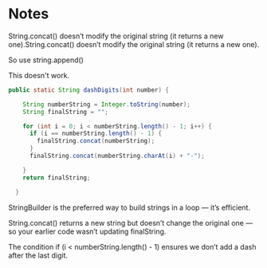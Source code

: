 # Notes

String.concat() doesn’t modify the original string (it returns a new one).String.concat() doesn’t modify the original string (it returns a new one).

So use string.append()

This doesn't work.

```java
public static String dashDigits(int number) {

    String numberString = Integer.toString(number);
    String finalString = "";

    for (int i = 0; i < numberString.length() - 1; i++) {
      if (i == numberString.length() - 1) {
        finalString.concat(numberString);
      }
      finalString.concat(numberString.charAt(i) + "-");

    }
    return finalString;

  }
```

StringBuilder is the preferred way to build strings in a loop — it’s efficient.

String.concat() returns a new string but doesn’t change the original one — so your earlier code wasn’t updating finalString.

The condition if (i < numberString.length() - 1) ensures we don’t add a dash after the last digit.
